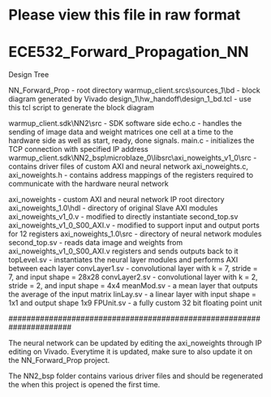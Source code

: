 # Please view this file in raw format

# ECE532_Forward_Propagation_NN

Design Tree

NN_Forward_Prop - root directory
  warmup_client.srcs\sources_1\bd - block diagram generated by Vivado
    design_1\hw_handoff\design_1_bd.tcl - use this tcl script to generate the block diagram
    
  warmup_client.sdk\NN2\src - SDK software side
    echo.c - handles the sending of image data and weight matrices one cell at a time to the hardware side as well as start, ready, done signals.
    main.c - initializes the TCP connection with specified IP address
  warmup_client.sdk\NN2_bsp\microblaze_0\libsrc\axi_noweights_v1_0\src - contains driver files of custom AXI and neural network
    axi_noweights.c, axi_noweights.h - contains address mappings of the registers required to communicate with the hardware neural network

axi_noweights - custom AXI and neural network IP root directory
  axi_noweights_1.0\hdl - directory of original Slave AXI modules
    axi_noweights_v1_0.v - modified to directly instantiate second_top.sv
    axi_noweights_v1_0_S00_AXI.v - modified to support input and output ports for 12 registers
  axi_noweights_1.0\src - directory of neural network modules
    second_top.sv - reads data image and weights from axi_noweights_v1_0_S00_AXI.v registers and sends outputs back to it
    topLevel.sv - instantiates the neural layer modules and performs AXI between each layer
    convLayer1.sv - convolutional layer with k = 7, stride = 7, and input shape = 28x28
    convLayer2.sv -  convolutional layer with k = 2, stride = 2, and input shape = 4x4
    meanMod.sv - a mean layer that outputs the average of the input matrix
    linLay.sv - a linear layer with input shape = 1x1 and output shape 1x9
    FPUnit.sv - a fully custom 32 bit floating point unit 



######################################################################

The neural network can be updated by editing the axi_noweights through IP editing on Vivado.
Everytime it is updated, make sure to also update it on the NN_Forward_Prop project.

The NN2_bsp folder contains various driver files and should be regenerated the when this project is opened the first time.
